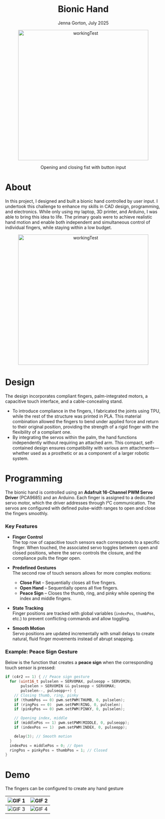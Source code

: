 <h1 align="center">Bionic Hand</h1>
<p align="center">Jenna Gorton, July 2025</p>

<p align="center">
  <img src="https://github.com/user-attachments/assets/f601ad8c-18e4-4f91-ac03-f83e57e84e80"
       alt="workingTest" width="420">
</p>
<p align="center">Opening and closing fist with button input</p>

About
==
In this project, I designed and built a bionic hand controlled by user input. I undertook this challenge to enhance my skills in CAD design, programming, and electronics. While only using my laptop, 3D printer, and Arduino, I was able to bring this idea to life. The primary goals were to achieve realistic hand motion and enable both independent and simultaneous control of individual fingers, while staying within a low budget.

<p align="center">
  <img src="https://github.com/user-attachments/assets/f50e57e2-b567-4774-af4b-3b592ba4cc88"
       alt="workingTest" width="420">
</p>

Design
==
The design incorporates compliant fingers, palm-integrated motors, a capacitive touch interface, and a cable-concealing stand.
- To introduce compliance in the fingers, I fabricated the joints using TPU, while the rest of the structure was printed in PLA. This material combination allowed the fingers to bend under applied force and return to their original position, providing the strength of a rigid finger with the flexibility of a compliant one.
- By integrating the servos within the palm, the hand functions independently without requiring an attached arm. This compact, self-contained design ensures compatibility with various arm attachments—whether used as a prosthetic or as a component of a larger robotic system.

Programming  
==

The bionic hand is controlled using an **Adafruit 16-Channel PWM Servo Driver** (PCA9685) and an Arduino. Each finger is assigned to a dedicated servo motor, which the driver addresses through I²C communication. The servos are configured with defined pulse-width ranges to open and close the fingers smoothly.  

### Key Features  
- **Finger Control**  
  The top row of capacitive touch sensors each corresponds to a specific finger. When touched, the associated servo toggles between open and closed positions, where the servo controls the closure, and the compliance pulls the finger open.

- **Predefined Gestures**  
  The second row of touch sensors allows for more complex motions:  
  - **Close Fist** – Sequentially closes all five fingers.  
  - **Open Hand** – Sequentially opens all five fingers.  
  - **Peace Sign** – Closes the thumb, ring, and pinky while opening the index and middle fingers.  

- **State Tracking**  
  Finger positions are tracked with global variables (`indexPos`, `thumbPos`, etc.) to prevent conflicting commands and allow toggling.  

- **Smooth Motion**  
  Servo positions are updated incrementally with small delays to create natural, fluid finger movements instead of abrupt snapping.  

### Example: Peace Sign Gesture  
Below is the function that creates a **peace sign** when the corresponding touch sensor is pressed:  

```cpp
if (c4r2 == 1) { // Peace sign gesture
  for (uint16_t pulselen = SERVOMAX, pulseopp = SERVOMIN; 
       pulselen > SERVOMIN && pulseopp < SERVOMAX; 
       pulselen--, pulseopp++) {
    // Closing thumb, ring, pinky
    if (thumbPos == 0) pwm.setPWM(THUMB, 0, pulselen);
    if (ringPos == 0)  pwm.setPWM(RING, 0, pulselen);
    if (pinkyPos == 0) pwm.setPWM(PINKY, 0, pulselen);

    // Opening index, middle
    if (middlePos == 1) pwm.setPWM(MIDDLE, 0, pulseopp);
    if (indexPos == 1)  pwm.setPWM(INDEX, 0, pulseopp);

    delay(3); // Smooth motion
  }
  indexPos = middlePos = 0; // Open
  ringPos = pinkyPos = thumbPos = 1; // Closed
}

```
Demo
==
The fingers can be configured to create any hand gesture 

| <div align="center">![GIF 1](https://github.com/user-attachments/assets/6bfcbe33-06f2-4777-a149-9dc311425ca3)<br></div> | <div align="center">![GIF 2](https://github.com/user-attachments/assets/d395dfa5-f051-4d73-8600-d89baa14dd21)<br></div> |
|---|---|
| <div align="center">![GIF 3](https://github.com/user-attachments/assets/6c6e3028-d866-42da-94da-07117bd4202b)<br></div> | <div align="center">![GIF 4](https://github.com/user-attachments/assets/4df38f67-b705-4f12-80ea-dc7b00007f68)<br></div> |











